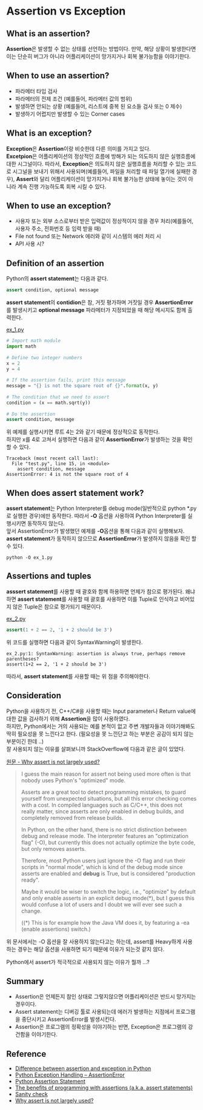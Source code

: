 # Assertion vs Exception

## What is an assertion?

**Assertion**은 발생할 수 없는 상태를 선언하는 방법이다. 만약, 해당 상황이 발생한다면 이는 단순히 버그가 아니라 어플리케이션이 망가지거나 회복 불가능함을 이야기한다.  

## When to use an assertion?

* 파라메터 타입 검사
* 파라메터의 전제 조건 (예를들어, 파라메터 값의 범위)
* 발생하면 안되는 상황 (예를들어, 리스트에 중복 된 요소들 검사 또는 0 제수)
* 발생하기 어렵지만 발생할 수 있는 Corner cases

## What is an exception?

**Exception**은 **Assertion**이랑 비슷한데 다른 의미를 가지고 있다.  
**Excetpion**은 어플리케이션의 정상적인 흐름에 방해가 되는 의도하지 않은 실행흐름에 대한 시그널이다. 따라서, **Exception**은 의도하지 않은 실행흐름을 처리할 수 있는 코드로 시그널을 보내기 위해서 사용되며(예를들어, 파일을 처리할 때 파일 열기에 실패한 경우), **Assert**와 달리 어플리케이션이 망가지거나 회복 불가능한 상태에 놓이는 것이 아니라 계속 진행 가능하도록 회복 시킬 수 있다. 

## When to use an exception?

* 사용자 또는 외부 소스로부터 받은 입력값이 정상적이지 않을 경우 처리(예를들어, 사용자 주소, 전화번호 등 입력 받을 때)
* File not found 또는 Network 에러와 같이 시스템의 에러 처리 시
* API 사용 시?

## Definition of an assertion

Python의 **assert statement**는 다음과 같다. 

```python
assert condition, optional message
```

**assert statement**의 **contidion**은 참, 거짓 평가하며 거짓일 경우 **AssertionError**를 발생시키고 **optional message** 파라메터가 지정되었을 때 해당 메시지도 함께 출력한다.  

[ex_1.py](./ex_1.py)
```python
# Import math module  
import math  
  
# Define two integer numbers  
x = 2  
y = 4  
  
# If the assertion fails, print this message  
message = "{} is not the square root of {}".format(x, y)  
  
# The condition that we need to assert  
condition = (x == math.sqrt(y))  
  
# Do the assertion  
assert condition, message  
```

위 예제를 실행시키면 루트 4는 2와 같기 때문에 정상적으로 동작한다.  
하지만 x를 4로 고쳐서 실행하면 다음과 같이 **AssertionError**가 발생하는 것을 확인 할 수 있다. 

```
Traceback (most recent call last):
  File "test.py", line 15, in <module>
    assert condition, message  
AssertionError: 4 is not the square root of 4
```

## When does assert statement work?

**assert statement**는 Python Interpreter를 debug mode(일반적으로 python *.py로 실행한 경우)에만 동작한다. 따라서 **-O** 옵션을 사용하여 Python Interpreter를 실행시키면 동작하지 않는다.  
앞서 AssertionError가 발생했던 예제를 **-O**옵션을 통해 다음과 같이 실행해보자. **assert statement**가 동작하지 않으므로 **AssertionError**가 발생하지 않음을 확인 할 수 있다.   

```
python -O ex_1.py
```

## Assertions and tuples

**asssert statement**를 사용할 때 괄호와 함께 하용하면 언제가 참으로 평가된다. 왜냐하면 **assert statement**를 사용할 때 괄호를 사용하면 이를 Tuple로 인식하고 비어있지 않은 Tuple은 참으로 평가되기 때문이다.  

[ex_2.py](./ex_2.py)
```python
assert(1 + 2 == 2, '1 + 2 should be 3')
```

위 코드를 실행하면 다음과 같이 SyntaxWarning이 발생한다.  

```
ex_2.py:1: SyntaxWarning: assertion is always true, perhaps remove parentheses?
assert(1+2 == 2, '1 + 2 should be 3')
```

따라서, **assert statement**를 사용할 때는 위 점을 주의해야한다. 

## Consideration

Python을 사용하기 전, C++/C#을 사용할 때는 Input parameter나 Return value에 대한 값을 검사하기 위해 **Assertion**을 많이 사용하였다.  
하지만, Python에서는 거의 사용되는 예를 본적이 없고 주변 개발자들과 이야기해봐도 딱히 필요성을 못 느낀다고 한다. (필요성을 못 느낀단고 하는 부분은 공감이 되지 않는 부분이긴 한데 ..)  
잘 사용되지 않는 이유를 살펴보니까 StackOverflow에 다음과 같은 글이 있었다.  

[원문 - Why assert is not largely used?](https://stackoverflow.com/questions/9097706/why-assert-is-not-largely-used)
>I guess the main reason for assert not being used more often is that nobody uses Python's "optimized" mode.
>
>Asserts are a great tool to detect programming mistakes, to guard yourself from unexpected situations, but all this error checking comes with a cost. In compiled languages such as C/C++, this does not really matter, since asserts are only enabled in debug builds, and completely removed from release builds.
>
>In Python, on the other hand, there is no strict distinction between debug and release mode. The interpreter features an "optimization flag" (-O), but currently this does not actually optimize the byte code, but only removes asserts.
>
>Therefore, most Python users just ignore the -O flag and run their scripts in "normal mode", which is kind of the debug mode since asserts are enabled and __debug__ is True, but is considered "production ready".
>
>Maybe it would be wiser to switch the logic, i.e., "optimize" by default and only enable asserts in an explicit debug mode(*), but I guess this would confuse a lot of users and I doubt we will ever see such a change.
>
>((*) This is for example how the Java VM does it, by featuring a -ea (enable assertions) switch.)

위 문서에서는 -O 옵션을 잘 사용하지 않는다고는 하는데, assert를 Heavy하게 사용하는 경우는 해당 옵션을 사용하면 되기 때문에 이유가 되는것 같지 않다. 

Python에서 assert가 적극적으로 사용되지 않는 이유가 뭘까 ...?


## Summary

* Assertion은 언제든지 참인 상태로 그렇지않으면 어플리케이션은 반드시 망가지는 경우이다. 
* Assert statement는 디버깅 툴로 사용되는데 에러가 발생하는 지점에서 프로그램을 중단시키고 AssertionError를 발생시킨다. 
* Assertion은 프로그램의 정확성을 이야기하는 반면, Exception은 프로그램의 강건함을 이야기한다. 

## Reference

* [Difference between assertion and exception in Python](http://www.8bitavenue.com/2018/02/difference-between-assertion-and-exception-in-python/)
* [Python Exception Handling – AssertionError](https://airbrake.io/blog/python-exception-handling/python-assertionerror)
* [Python Assertion Statement](https://www.programiz.com/python-programming/assert-statement)
* [The benefits of programming with assertions (a.k.a. assert statements)](http://pgbovine.net/programming-with-asserts.htm)
* [Sanity check](https://en.wikipedia.org/wiki/Sanity_check)
* [Why assert is not largely used?](https://stackoverflow.com/questions/9097706/why-assert-is-not-largely-used)